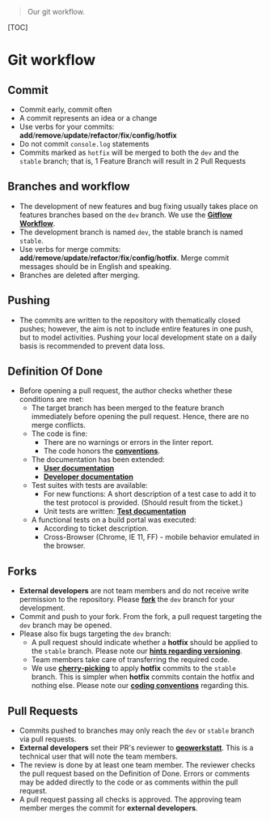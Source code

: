 >Our git workflow.

[TOC]

# Git workflow

## Commit

* Commit early, commit often
* A commit represents an idea or a change
* Use verbs for your commits: **add**/**remove**/**update**/**refactor**/**fix**/**config**/**hotfix**
* Do not commit `console.log` statements
* Commits marked as `hotfix` will be merged to both the `dev` and the `stable` branch; that is, 1 Feature Branch will result in 2 Pull Requests

## Branches and workflow

* The development of new features and bug fixing usually takes place on features branches based on the `dev` branch. We use the **[Gitflow Workflow](https://www.atlassian.com/git/tutorials/comparing-workflows#gitflow-workflow)**.
* The development branch is named `dev`, the stable branch is named `stable`.
* Use verbs for merge commits: **add**/**remove**/**update**/**refactor**/**fix**/**config**/**hotfix**. Merge commit messages should be in English and speaking.
* Branches are deleted after merging.

## Pushing

* The commits are written to the repository with thematically closed pushes; however, the aim is not to include entire features in one push, but to model activities. Pushing your local development state on a daily basis is recommended to prevent data loss.

## Definition Of Done

* Before opening a pull request, the author checks whether these conditions are met:
    - The target branch has been merged to the feature branch immediately before opening the pull request. Hence, there are no merge conflicts.
    - The code is fine:
        - There are no warnings or errors in the linter report.
        - The code honors the **[conventions](conventions.md)**.
    - The documentation has been extended:
        - **[User documentation](doc.md)**
        - **[Developer documentation](devdoc.md)**
    - Test suites with tests are available:
        - For new functions: A short description of a test case to add it to the test protocol is provided. (Should result from the ticket.)
        - Unit tests are written: **[Test documentation](testing.md)**
    - A functional tests on a build portal was executed:
        - According to ticket description.
        - Cross-Browser (Chrome, IE 11, FF) - mobile behavior emulated in the browser.

## Forks

* **External developers** are not team members and do not receive write permission to the repository. Please **[fork](https://bitbucket.org/geowerkstatt-hamburg/masterportal/fork)** the `dev` branch for your development.
* Commit and push to your fork. From the fork, a pull request targeting the `dev` branch may be opened.
* Please also fix bugs targeting the `dev` branch:
    - A pull request should indicate whether a **hotfix** should be applied to the `stable` branch. Please note our **[hints regarding versioning](versioning.md)**.
    - Team members take care of transferring the required code.
    - We use **[cherry-picking](https://git-scm.com/docs/git-cherry-pick)** to apply **hotfix** commits to the `stable` branch. This is simpler when **hotfix** commits contain the hotfix and nothing else. Please note our **[coding conventions](codingConventions.md)** regarding this.

## Pull Requests

* Commits pushed to branches may only reach the `dev` or `stable` branch via pull requests.
* **External developers** set their PR's reviewer to **[geowerkstatt](https://bitbucket.org/geowerkstatt)**. This is a technical user that will note the team members.
* The review is done by at least one team member. The reviewer checks the pull request based on the Definition of Done. Errors or comments may be added directly to the code or as comments within the pull request.
* A pull request passing all checks is approved. The approving team member merges the commit for **external developers**.
